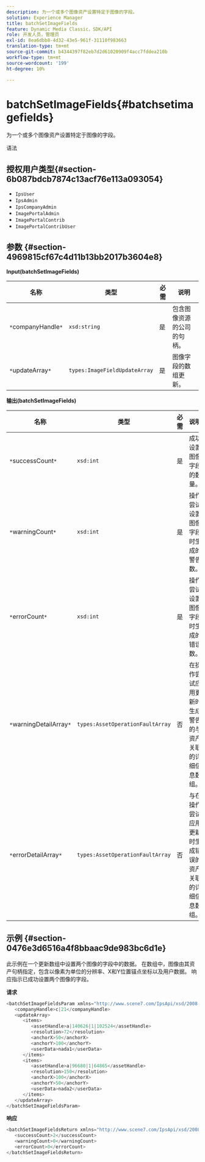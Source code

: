 ```yaml
---
description: 为一个或多个图像资产设置特定于图像的字段。
solution: Experience Manager
title: batchSetImageFields
feature: Dynamic Media Classic，SDK/API
role: 开发人员，管理员
exl-id: 8ea6dbb8-4d32-43e5-961f-31110f983663
translation-type: tm+mt
source-git-commit: b4344397f82eb7d2d61020909f4acc7fddea210b
workflow-type: tm+mt
source-wordcount: '199'
ht-degree: 10%

---
```


# batchSetImageFields{#batchsetimagefields}

为一个或多个图像资产设置特定于图像的字段。

语法

## 授权用户类型{#section-6b087bdcb7874c13acf76e113a093054}

* `IpsUser`
* `IpsAdmin`
* `IpsCompanyAdmin`
* `ImagePortalAdmin`
* `ImagePortalContrib`
* `ImagePortalContribUser`

## 参数 {#section-4969815cf67c4d11b13bb2017b3604e8}

**Input(batchSetImageFields)**

| 名称 | 类型 | 必需 | 说明 |
|---|---|---|---|
| `*`companyHandle`*` | `xsd:string` | 是 | 包含图像资源的公司的句柄。 |
| `*`updateArray`*` | `types:ImageFieldUpdateArray` | 是 | 图像字段的数组更新。 |

**输出(batchSetImageFields)**

| 名称 | 类型 | 必需 | 说明 |
|---|---|---|---|
| `*`successCount`*` | `xsd:int` | 是 | 成功设置图像字段的数量。 |
| `*`warningCount`*` | `xsd:int` | 是 | 操作尝试设置图像字段时生成的警告数。 |
| `*`errorCount`*` | `xsd:int` | 是 | 操作尝试设置图像字段时生成的错误数。 |
| `*`warningDetailArray`*` | `types:AssetOperationFaultArray` | 否 | 在操作尝试应用更新时生成警告的与资产关联的详细信息数组。 |
| `*`errorDetailArray`*` | `types:AssetOperationFaultArray` | 否 | 与在操作尝试应用更新时生成错误的资产关联的详细信息数组。 |

## 示例 {#section-0476e3d6516a4f8bbaac9de983bc6d1e}

此示例在一个更新数组中设置两个图像的字段中的数据。 在数组中，图像由其资产句柄指定，包含以像素为单位的分辨率、X和Y位置锚点坐标以及用户数据。 响应指示已成功设置两个图像的字段。

**请求**

```java
<batchSetImageFieldsParam xmlns="http://www.scene7.com/IpsApi/xsd/2008-01-15">
   <companyHandle>c|21</companyHandle>
   <updateArray>
      <items>
         <assetHandle>a|140626|1|102524</assetHandle>
         <resolution>72</resolution>
         <anchorX>50</anchorX>
         <anchorY>100</anchorY>
         <userData>nada1</userData>
      </items>
      <items>
         <assetHandle>a|96680|1|64865</assetHandle>
         <resolution>150</resolution>
         <anchorX>100</anchorX>
         <anchorY>50</anchorY>
         <userData>nada2</userData>
      </items>
   </updateArray>
</batchSetImageFieldsParam>
```

**响应**

```java
<batchSetImageFieldsReturn xmlns="http://www.scene7.com/IpsApi/xsd/2008-01-15">
   <successCount>2</successCount>
   <warningCount>0</warningCount>
   <errorCount>0</errorCount>
</batchSetImageFieldsReturn>
```
